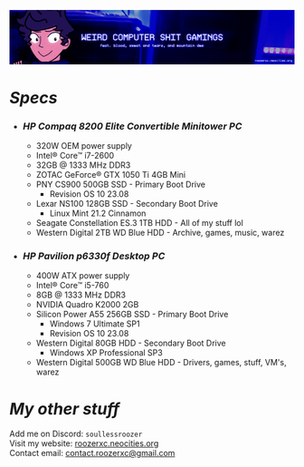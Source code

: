 ![](./stuff/wpcstuff2.png)

# *Specs*
- ### *HP Compaq 8200 Elite Convertible Minitower PC*
  - 320W OEM power supply
  - Intel® Core™ i7-2600
  - 32GB @ 1333 MHz DDR3
  - ZOTAC GeForce® GTX 1050 Ti 4GB Mini
  - PNY CS900 500GB SSD - Primary Boot Drive
      - Revision OS 10 23.08
  - Lexar NS100 128GB SSD - Secondary Boot Drive
      - Linux Mint 21.2 Cinnamon
  - Seagate Constellation ES.3 1TB HDD - All of my stuff lol
  - Western Digital 2TB WD Blue HDD - Archive, games, music, warez
- ### *HP Pavilion p6330f Desktop PC*
  - 400W ATX power supply
  - Intel® Core™ i5-760
  - 8GB @ 1333 MHz DDR3
  - NVIDIA Quadro K2000 2GB
  - Silicon Power A55 256GB SSD - Primary Boot Drive
      - Windows 7 Ultimate SP1
      - Revision OS 10 23.08
  - Western Digital 80GB HDD - Secondary Boot Drive
      - Windows XP Professional SP3
  - Western Digital 500GB WD Blue HDD - Drivers, games, stuff, VM's, warez

# *My other stuff*
Add me on Discord: `soullessroozer`<br>
Visit my website: [roozerxc.neocities.org](https://roozerxc.neocities.org/index.html)<br>
Contact email: [contact.roozerxc@gmail.com](mailto:contact.roozerxc@gmail.com)
